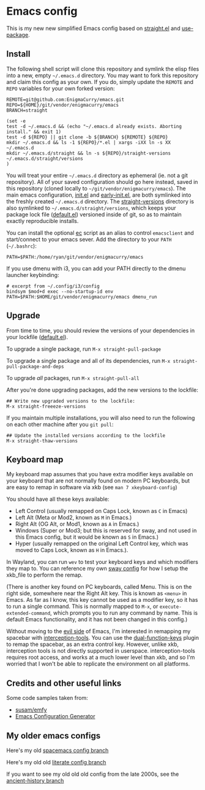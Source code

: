 # Emacs config

This is my new new simplified Emacs config based on
[straight.el](https://github.com/raxod502/straight.el) and
[use-package](https://github.com/jwiegley/use-package).

## Install

The following shell script will clone this repository and symlink the
elisp files into a new, empty `~/.emacs.d` directory. You may want to
fork this repository and claim this config as your own. If you do,
simply update the `REMOTE` and `REPO` variables for your own forked
version:

```
REMOTE=git@github.com:EnigmaCurry/emacs.git
REPO=${HOME}/git/vendor/enigmacurry/emacs
BRANCH=straight

(set -e
test -d ~/.emacs.d && (echo "~/.emacs.d already exists. Aborting install." && exit 1)
test -d ${REPO} || git clone -b ${BRANCH} ${REMOTE} ${REPO}
mkdir ~/.emacs.d && ls -1 ${REPO}/*.el | xargs -iXX ln -s XX ~/.emacs.d
mkdir ~/.emacs.d/straight && ln -s ${REPO}/straight-versions ~/.emacs.d/straight/versions
)
```

You will treat your entire `~/.emacs.d` directory as ephemeral (ie.
not a git repository). All of your saved configuration should go here
instead, saved in this repository (cloned locally to
`~/git/vendor/enigmacurry/emacs`). The main emacs configuration,
[init.el](init.el) and [early-init.el](early-init.el), are both
symlinked into the freshly created `~/.emacs.d` directory. The
[straight-versions](straight-versions) directory is also symlinked to
`~/.emacs.d/straight/versions`, which keeps your package lock file
([default.el](straight-versions/default.el)) versioned inside of git,
so as to maintain exactly reproducible installs.

You can install the optional [ec](ec) script as an alias to control
 `emacsclient` and start/connect to your emacs sever. Add the
 directory to your `PATH` (`~/.bashrc`):

```
PATH=$PATH:/home/ryan/git/vendor/enigmacurry/emacs
```

If you use dmenu with i3, you can add your PATH directly to the dmenu
launcher keybinding:

```
# excerpt from ~/.config/i3/config
bindsym $mod+d exec --no-startup-id env PATH=$PATH:$HOME/git/vendor/enigmacurry/emacs dmenu_run
```

## Upgrade

From time to time, you should review the versions of your dependencies
in your lockfile ([default.el](straight-versions/default.el)).

To upgrade a single package, run `M-x straight-pull-package`

To upgrade a single package and all of its dependencies, run `M-x
straight-pull-package-and-deps`

To upgrade *all* packages, run `M-x straight-pull-all`

After you're done upgrading packages, add the new versions to the
lockfile:

```
## Write new upgraded versions to the lockfile:
M-x straight-freeeze-versions
```

If you maintain multiple installations, you will also need to run the
following on each other machine after you `git pull`:

```
## Update the installed versions according to the lockfile
M-x straight-thaw-versions
```

## Keyboard map

My keyboard map assumes that you have extra modifier keys available on
your keyboard that are not normally found on modern PC keyboards, but
are easy to remap in software via xkb (see `man 7 xkeyboard-config`)

You should have all these keys available:

 * Left Control (usually remapped on Caps Lock, known as `C` in Emacs)
 * Left Alt (Meta or Mod2, known as `M` in Emacs.)
 * Right Alt (OG Alt, or Mod1, known as `A` in Emacs.)
 * Windows (Super or Mod3; but this is reserved for sway, and not used
   in this Emacs config, but it would be known as `S` in Emacs.)
 * Hyper (usually remapped on the original Left Control key, which was
   moved to Caps Lock, known as `H` in Emacs.).

In Wayland, you can run `wev` to test your keyboard keys and which
modifiers they map to. You can reference my own [sway
config](https://github.com/enigmacurry/sway-home#keyboard-setup) for
how I setup the xkb_file to perform the remap.

(There is another key found on PC keyboards, called Menu. This is on
the right side, somewhere near the Right Alt key. This is known as
`<menu>` in Emacs. As far as I know, this key cannot be used as a
modifier key, so it has to run a single command. This is normally
mapped to `M-x`, or `execute-extended-command`, which prompts you to
run any command by name. This is default Emacs functionality, and it
has not been changed in this config.)

Without            moving            to           the            [evil
side](https://evil.readthedocs.io/en/latest/overview.html)  of  Emacs,
I'm     interested      in     remapping     my      spacebar     with
[interception-tools](https://gitlab.com/interception/linux/tools). You
can                               use                              the
[dual-function-keys](https://gitlab.com/interception/linux/plugins/dual-function-keys)
plugin to remap the spacebar, as an extra control key. However, unlike
xkb,  interception  tools  is  not directly  supported  in  userspace.
interception-tools requires  root access,  and works  at a  much lower
level than xkb, and  so I'm worried that I won't  be able to replicate
the environment on all platforms.

## Credits and other useful links

Some code samples taken from:

 * [susam/emfy](https://github.com/susam/emfy)
 * [Emacs Configuration Generator](https://emacs.amodernist.com)

## My older emacs configs

Here's my old [spacemacs config
branch](https://github.com/EnigmaCurry/emacs/tree/spacemacs)

Here's my old old [literate config
branch](https://github.com/EnigmaCurry/emacs/blob/literate/config.org)

If you want to see my old old old config from the late 2000s, see the
[ancient-history
branch](https://github.com/EnigmaCurry/emacs/tree/ancient-history)
